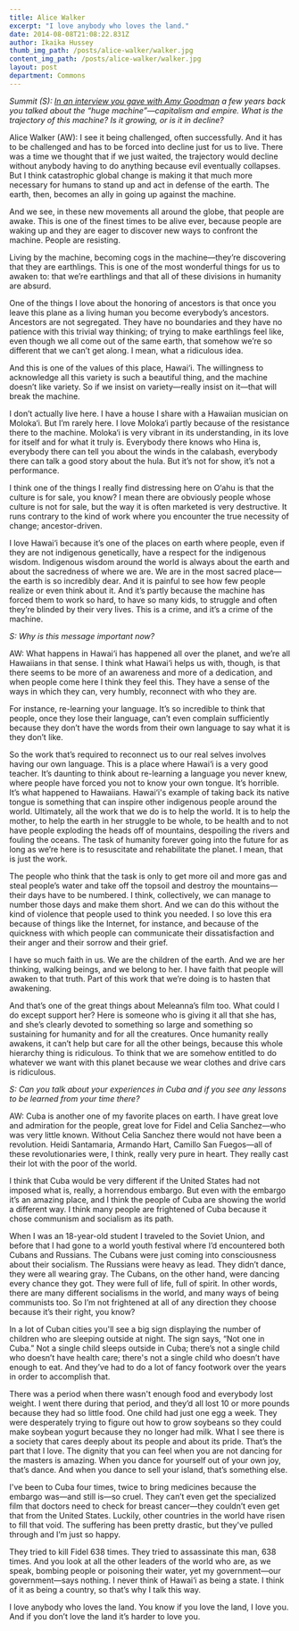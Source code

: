 ```yaml
---
title: Alice Walker
excerpt: "I love anybody who loves the land."
date: 2014-08-08T21:08:22.831Z
author: Ikaika Hussey
thumb_img_path: /posts/alice-walker/walker.jpg
content_img_path: /posts/alice-walker/walker.jpg
layout: post
department: Commons
---
```


<em>Summit (S): <a href="https://www.democracynow.org/2006/2/13/i_am_a_renegade_an_outlaw">In an interview you gave with Amy Goodman</a> a few years back you talked about the “huge machine”—capitalism and empire. What is the trajectory of this machine? Is it growing, or is it in decline?</em>

Alice Walker (AW): I see it being challenged, often successfully. And it has to be challenged and has to be forced into decline just for us to live. 
There was a time we thought that if we just waited, the trajectory would decline without anybody having to do anything because evil eventually collapses. But I think catastrophic global change is making it that much more necessary for humans to stand up and act in defense of the earth. The earth, then, becomes an ally in going up against the machine. 

And we see, in these new movements all around the globe, that people are awake. This is one of the finest times to be alive ever, because people are waking up and they are eager to discover new ways to confront the machine. 
People are resisting.

Living by the machine, becoming cogs in the machine—they’re discovering that they are earthlings. This is one of the most wonderful things for us to awaken to: that we’re earthlings and that all of these divisions in humanity are absurd. 

One of the things I love about the honoring of ancestors is that once you leave this plane as a living human you become everybody’s ancestors. Ancestors are not segregated. They have no boundaries and they have no patience with this trivial way thinking; of trying to make earthlings feel like, even though we all come out of the same earth, that somehow we’re so different that we can’t get along. I mean, what a ridiculous idea. 

And this is one of the values of this place, Hawai‘i. The willingness to acknowledge all this variety is such a beautiful thing, and the machine doesn’t like variety. So if we insist on variety—really insist on it—that will break the machine. 

I don’t actually live here. I have a house I share with a Hawaiian musician on Moloka‘i. But I’m rarely here. I love Moloka‘i partly because of the resistance there to the machine. Moloka‘i is very vibrant in its understanding, in its love for itself and for what it truly is. Everybody there knows who Hina is, everybody there can tell you about the winds in the calabash, everybody there can talk a good story about the hula. But it’s not for show, it’s not a performance. 

I think one of the things I really find distressing here on O‘ahu is that the culture is for sale, you know? I mean there are obviously people whose culture is not for sale, but the way it is often marketed is very destructive. It runs contrary to the kind of work where you encounter the true necessity of change; ancestor-driven. 

I love Hawai‘i because it’s one of the places on earth where people, even if they are not indigenous genetically, have a respect for the indigenous wisdom. Indigenous wisdom around the world is always about the earth and about the sacredness of where we are. We are in the most sacred place—the earth is so incredibly dear. And it is painful to see how few people realize or even think about it. And it’s partly because the machine has forced them to work so hard, to have so many kids, to struggle and often they’re blinded by their very lives. This is a crime, and it’s a crime of the machine.

<em>S: Why is this message important now?</em>

AW: What happens in Hawai‘i has happened all over the planet, and we’re all Hawaiians in that sense. I think what Hawai‘i helps us with, though, is that there seems to be more of an awareness and more of a dedication, and when people come here I think they feel this. They have a sense of the ways in which  they can, very humbly, reconnect with who they are. 

For instance, re-learning your language. It’s so incredible to think that people, once they lose their language, can’t even complain sufficiently because they don’t have the words from their own language to say what it is they don’t like. 

So the work that’s required to reconnect us to our real selves involves having our own language. This is a place where Hawai‘i is a very good teacher. It’s daunting to think about re-learning a language you never knew, where people have forced you not to know your own tongue. It’s horrible. It’s what happened to Hawaiians. Hawai‘i's example of taking back its native tongue is something that can inspire other indigenous people around the world. 
Ultimately, all the work that we do is to help the world. It is to help the mother, to help the earth in her struggle to be whole, to be health and to not have people exploding the heads off of mountains, despoiling the rivers and fouling the oceans. The task of humanity forever going into the future for as long as we’re here is to resuscitate and rehabilitate the planet. I mean, that is just the work. 

The people who think that the task is only to get more oil and more gas and steal people’s water and take off the topsoil and destroy the mountains—their days have to be numbered. I think, collectively, we can manage to number those days and make them short. And we can do this without the kind of violence that people used to think you needed. I so love this era because of things like the Internet, for instance, and because of the quickness with which people can communicate their dissatisfaction and their anger and their sorrow and their grief.

I have so much faith in us. We are the children of the earth. And we are her thinking, walking beings, and we belong to her. I have faith that people will awaken to that truth. Part of this work that we’re doing is to hasten that awakening.

And that’s one of the great things about Meleanna’s film too. What could I do  except support her? Here is someone who is giving it all that she has, and she’s clearly devoted to something so large and something so sustaining for humanity and for all the creatures. Once humanity really awakens, it can’t help but care for all the other beings, because this whole hierarchy thing is ridiculous. To think that we are somehow entitled to do whatever we want with this planet because we wear clothes and drive cars is ridiculous.

<em>S: Can you talk about your experiences in Cuba and if you see any lessons to be learned from your time there?</em>

AW: Cuba is another one of my favorite places on earth. I have great love and admiration for the people, great love for Fidel and Celia Sanchez—who was very little known. Without Celia Sanchez there would not have been a revolution. Heidi Santamaria, Armando Hart, Camillo San Fuegos—all of these revolutionaries were, I think, really very pure in heart. They really cast their lot with the poor of the world. 

I think that Cuba would be very different if the United States had not imposed what is, really, a horrendous embargo. But even with the embargo it’s an amazing place, and I think the people of Cuba are showing the world a different way. I think many people are frightened of Cuba because it chose communism and socialism as its path. 

When I was an 18-year-old student I traveled to the Soviet Union, and before that I had gone to a world youth festival where I’d encountered both Cubans and Russians. The Cubans were just coming into consciousness about their socialism. The Russians were heavy as lead. They didn’t dance, they were all wearing gray. The Cubans, on the other hand, were dancing every chance they got. They were full of life, full of spirit. In other words, there are many different socialisms in the world, and many ways of being communists too. So I’m not frightened at all of any direction they choose because it’s their right, you know?

In a lot of Cuban cities you'll see a big sign displaying the number of children who are sleeping outside at night. The sign says, “Not one in Cuba.” Not a single child sleeps outside in Cuba; there’s not a single child who doesn’t have health care; there's not a single child who doesn’t have enough to eat. And they’ve had to do a lot of fancy footwork over the years in order to accomplish that. 

There was a period when there wasn't enough food and everybody lost weight. I went there during that period, and they’d all lost 10 or more pounds because they had so little food. One child had just one egg a week. They were desperately trying to figure out how to grow soybeans so they could make soybean yogurt because they no longer had milk. What I see there is a society that cares deeply about its people and about its pride. That’s the part that I love. The dignity that you can feel when you are not dancing for the masters is amazing. When you dance for yourself out of your own joy, that’s dance. And when you dance to sell your island, that’s something else. 

I've been to Cuba four times, twice to bring medicines because the embargo was—and still is—so cruel. They can’t even get the specialized film that doctors need to check for breast cancer—they couldn’t even get that from the United States. Luckily, other countries in the world have risen to fill that void. The suffering has been pretty drastic, but they've pulled through and I’m just so happy. 

They tried to kill Fidel 638 times. They tried to assassinate this man, 638 times. And you look at all the other leaders of the world who are, as we speak, bombing people or poisoning their water, yet my government—our government—says nothing. I never think of Hawai‘i as being a state. I think of it as being a country, so that’s why I talk this way.

I love anybody who loves the land. You know if you love the land, I love you. And if you don’t love the land it’s harder to love you.
